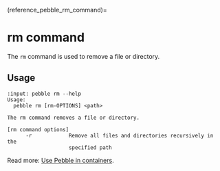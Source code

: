 (reference_pebble_rm_command)=
# rm command

The `rm` command is used to remove a file or directory.

## Usage

<!-- START AUTOMATED OUTPUT -->
```{terminal}
:input: pebble rm --help
Usage:
  pebble rm [rm-OPTIONS] <path>

The rm command removes a file or directory.

[rm command options]
      -r            Remove all files and directories recursively in the
                    specified path
```
<!-- END AUTOMATED OUTPUT -->

Read more: [Use Pebble in containers](../pebble-in-containers.md).
